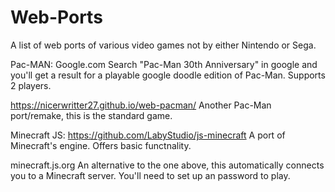 # Web-Ports
A list of web ports of various video games not by either Nintendo or Sega.

Pac-MAN: Google.com  Search "Pac-Man 30th Anniversary" in google and you'll get a result for a playable google doodle edition of Pac-Man. Supports 2 players. 

https://nicerwritter27.github.io/web-pacman/ Another Pac-Man port/remake, this is the standard game.

Minecraft JS: https://github.com/LabyStudio/js-minecraft A port of Minecraft's engine. Offers basic functnality.

minecraft.js.org An alternative to the one above, this automatically connects you to a Minecraft server. You'll need to set up an password to play.



